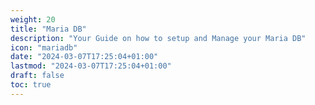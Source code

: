 ```yaml
---
weight: 20
title: "Maria DB"
description: "Your Guide on how to setup and Manage your Maria DB"
icon: "mariadb"
date: "2024-03-07T17:25:04+01:00"
lastmod: "2024-03-07T17:25:04+01:00"
draft: false
toc: true
---
```

